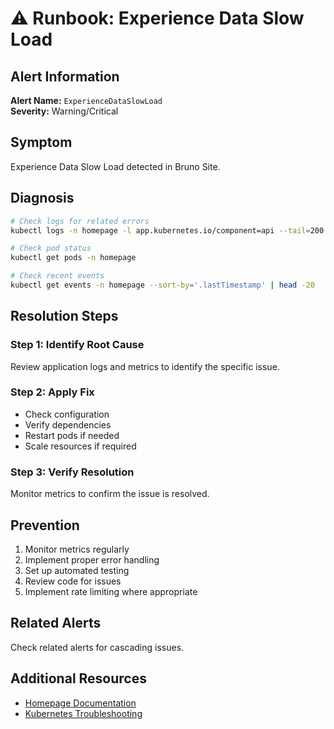 # ⚠️ Runbook: Experience Data Slow Load

## Alert Information
**Alert Name:** `ExperienceDataSlowLoad`  
**Severity:** Warning/Critical  

## Symptom
Experience Data Slow Load detected in Bruno Site.

## Diagnosis
```bash
# Check logs for related errors
kubectl logs -n homepage -l app.kubernetes.io/component=api --tail=200 | grep -i "experience"

# Check pod status
kubectl get pods -n homepage

# Check recent events
kubectl get events -n homepage --sort-by='.lastTimestamp' | head -20
```

## Resolution Steps

### Step 1: Identify Root Cause
Review application logs and metrics to identify the specific issue.

### Step 2: Apply Fix
- Check configuration
- Verify dependencies
- Restart pods if needed
- Scale resources if required

### Step 3: Verify Resolution
Monitor metrics to confirm the issue is resolved.

## Prevention
1. Monitor metrics regularly
2. Implement proper error handling
3. Set up automated testing
4. Review code for issues
5. Implement rate limiting where appropriate

## Related Alerts
Check related alerts for cascading issues.

## Additional Resources
- [Homepage Documentation](../../../flux/clusters/homelab/infrastructure/homepage/README.md)
- [Kubernetes Troubleshooting](https://kubernetes.io/docs/tasks/debug/)
